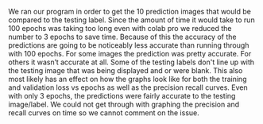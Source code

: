 We ran our program in order to get the 10 prediction images that would be compared to the testing label. 
Since the amount of time it would take to run 100 epochs was taking too long even with colab pro we reduced the number to 3 epochs to save time. 
Because of this the accuracy of the predictions are going to be noticeably less accurate than running through with 100 epochs. 
For some images the prediction was pretty accurate. For others it wasn’t accurate at all. 
Some of the testing labels don't line up with the testing image that was being displayed and or were blank. 
This also most likely has an effect on how the graphs look like for both the training and validation loss vs epochs as well as the precision recall curves. 
Even with only 3 epochs, the predictions were fairly accurate to the testing image/label. 
We could not get through with graphing the precision and recall curves on time so we cannot comment on the issue.

